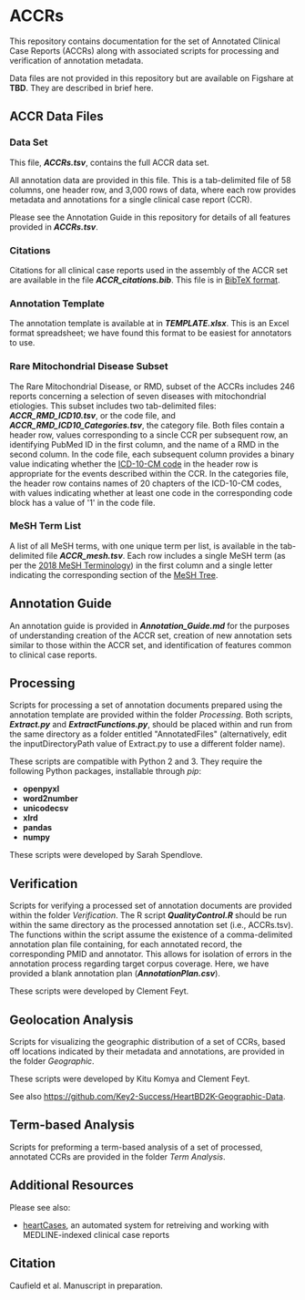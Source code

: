 # ACCRs 
This repository contains documentation for the set of Annotated Clinical Case Reports (ACCRs) along with associated scripts for processing and verification of annotation metadata.

Data files are not provided in this repository but are available on Figshare at **TBD**.
They are described in brief here.

## ACCR Data Files
### Data Set
This file, ***ACCRs.tsv***, contains the full ACCR data set.

All annotation data are provided in this file. This is a tab-delimited file of 58 columns, one header row, and 3,000 rows of data, where each row provides metadata and annotations for a single clinical case report (CCR).

Please see the Annotation Guide in this repository for details of all features provided in ***ACCRs.tsv***.

### Citations
Citations for all clinical case reports used in the assembly of the ACCR set are available in the file ***ACCR_citations.bib***. This file is in [BibTeX format](http://www.bibtex.org/Format/).

### Annotation Template
The annotation template is available at in ***TEMPLATE.xlsx***. This is an Excel format spreadsheet; we have found this format to be easiest for annotators to use. 

### Rare Mitochondrial Disease Subset
The Rare Mitochondrial Disease, or RMD, subset of the ACCRs includes 246 reports concerning a selection of seven diseases with mitochondrial etiologies. This subset includes two tab-delimited files: ***ACCR_RMD_ICD10.tsv***, or the code file, and ***ACCR_RMD_ICD10_Categories.tsv***, the category file. Both files contain a header row, values corresponding to a sincle CCR per subsequent row, an identifying PubMed ID in the first column, and the name of a RMD in the second column. In the code file, each subsequent column provides a binary value indicating whether the [ICD-10-CM code](https://www.cdc.gov/nchs/icd/icd10cm.htm) in the header row is appropriate for the events described within the CCR. In the categories file, the header row contains names of 20 chapters of the ICD-10-CM codes, with values indicating whether at least one code in the corresponding code block has a value of '1' in the code file.

### MeSH Term List
A list of all MeSH terms, with one unique term per list, is available in the tab-delimited file ***ACCR_mesh.tsv***. Each row includes a single MeSH term (as per the [2018 MeSH Terminology](https://www.nlm.nih.gov/mesh/filelist.html)) in the first column and a single letter indicating the corresponding section of the [MeSH Tree](https://meshb.nlm.nih.gov/treeView).

## Annotation Guide
An annotation guide is provided in ***Annotation_Guide.md*** for the purposes of understanding creation of the ACCR set, creation of new annotation sets similar to those within the ACCR set, and identification of features common to clinical case reports.

## Processing
Scripts for processing a set of annotation documents prepared using the annotation template are provided within the folder *Processing*. Both scripts, ***Extract.py*** and ***ExtractFunctions.py***, should be placed within and run from the same directory as a folder entitled "AnnotatedFiles" (alternatively, edit the inputDirectoryPath value of Extract.py to use a different folder name).

These scripts are compatible with Python 2 and 3. They require the following Python packages, installable through *pip*:
* **openpyxl**
* **word2number**
* **unicodecsv**
* **xlrd**
* **pandas**
* **numpy**

These scripts were developed by Sarah Spendlove.

## Verification
Scripts for verifying a processed set of annotation documents are provided within the folder *Verification*. The R script ***QualityControl.R*** should be run within the same directory as the processed annotation set (i.e., ACCRs.tsv). The functions within the script assume the existence of a comma-delimited annotation plan file containing, for each annotated record, the corresponding PMID and annotator. This allows for isolation of errors in the annotation process regarding target corpus coverage. Here, we have provided a blank annotation plan (***AnnotationPlan.csv***).

These scripts were developed by Clement Feyt.

## Geolocation Analysis
Scripts for visualizing the geographic distribution of a set of CCRs, based off locations indicated by their metadata and annotations, are provided in the folder *Geographic*.

These scripts were developed by Kitu Komya and Clement Feyt.

See also https://github.com/Key2-Success/HeartBD2K-Geographic-Data.

## Term-based Analysis
Scripts for preforming a term-based analysis of a set of processed, annotated CCRs are provided in the folder *Term Analysis*.

## Additional Resources
Please see also:
* [heartCases](https://github.com/caufieldjh/heartCases), an automated system for retreiving and working with MEDLINE-indexed clinical case reports

## Citation
Caufield et al. Manuscript in preparation.
